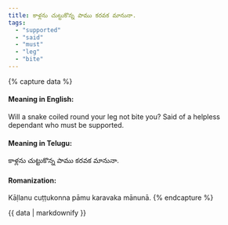 ```yaml
---
title: కాళ్లను చుట్టుకొన్న పాము కరవక మానునా.
tags:
  - "supported"
  - "said"
  - "must"
  - "leg"
  - "bite"
---
```


{% capture data %}
#### Meaning in English:
Will a snake coiled round your leg not bite you?
Said of a helpless dependant who must be supported.

#### Meaning in Telugu:
కాళ్లను చుట్టుకొన్న పాము కరవక మానునా.

#### Romanization:
Kāḷlanu cuṭṭukonna pāmu karavaka mānunā.
{% endcapture %}

{{ data | markdownify }}

